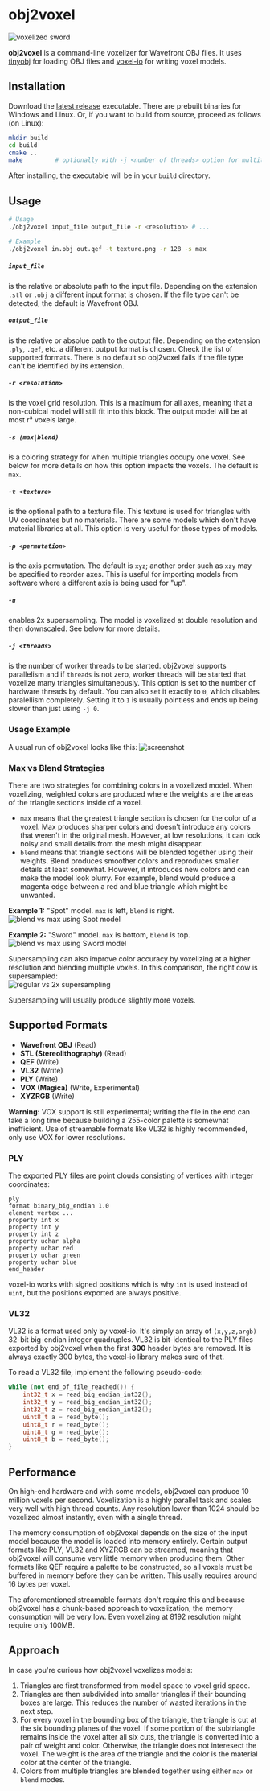 # obj2voxel

![voxelized sword](img/sword_voxelized.png)

**obj2voxel** is a command-line voxelizer for Wavefront OBJ files.
It uses [tinyobj](https://github.com/tinyobjloader/tinyobjloader) for loading OBJ files and [voxel-io](https://github.com/Eisenwave/voxel-io) for writing voxel models.

## Installation

Download the [latest release](https://github.com/eisenwave/obj2voxel/releases) executable.
There are prebuilt binaries for Windows and Linux.
Or, if you want to build from source, proceed as follows (on Linux):

```sh
mkdir build
cd build
cmake ..
make         # optionally with -j <number of threads> option for multithreaded compile
```
After installing, the executable will be in your `build` directory.

## Usage

```sh
# Usage
./obj2voxel input_file output_file -r <resolution> # ...

# Example
./obj2voxel in.obj out.qef -t texture.png -r 128 -s max
```

##### `input_file`
is the relative or absolute path to the input file.
Depending on the extension `.stl` or `.obj` a different input format is chosen.
If the file type can't be detected, the default is Wavefront OBJ.
  
##### `output_file`
is the relative or absolue path to the output file.
Depending on the extension `.ply`, `.qef`, etc. a different output format is chosen.
Check the list of supported formats.
There is no default so obj2voxel fails if the file type can't be identified by its extension.

##### `-r <resolution>`
is the voxel grid resolution.
This is a maximum for all axes, meaning that a non-cubical model will still fit into this block.
The output model will be at most r³ voxels large.

##### `-s (max|blend)`
is a coloring strategy for when multiple triangles occupy one voxel.
See below for more details on how this option impacts the voxels.
The default is `max`.

##### `-t <texture>`
is the optional path to a texture file.
This texture is used for triangles with UV coordinates but no materials.
There are some models which don't have material libraries at all.
This option is very useful for those types of models.

##### `-p <permutation>`
is the axis permutation.
The default is `xyz`; another order such as `xzy` may be specified to reorder axes.
This is useful for importing models from software where a different axis is being used for "up".

##### `-u`
enables 2x supersampling.
The model is voxelized at double resolution and then downscaled.
See below for more details.

##### `-j <threads>`
is the number of worker threads to be started.
obj2voxel supports parallelism and if `threads` is not zero, worker threads will be started that voxelize many triangles simultaneously.
This option is set to the number of hardware threads by default.
You can also set it exactly to `0`, which disables paralellism completely.
Setting it to `1` is usually pointless and ends up being slower than just using `-j 0`.

### Usage Example

A usual run of obj2voxel looks like this:
![screenshot](img/terminal_screenshot.png)

### Max vs Blend Strategies

There are two strategies for combining colors in a voxelized model.
When voxelizing, weighted colors are produced where the weights are the areas of the triangle sections inside of a
voxel.

- `max` means that the greatest triangle section is chosen for the color of a voxel.
  Max produces sharper colors and doesn't introduce any colors that weren't in the original mesh.
  However, at low resolutions, it can look noisy and small details from the mesh might disappear.
- `blend` means that triangle sections will be blended together using their weights.
  Blend produces smoother colors and reproduces smaller details at least somewhat.
  However, it introduces new colors and can make the model look blurry.
  For example, blend would produce a magenta edge between a red and blue triangle which might be unwanted.

**Example 1:** "Spot" model. `max` is left, `blend` is right.<br>
![blend vs max using Spot model](img/blend_vs_max_spot.png)

**Example 2:** "Sword" model. `max` is bottom, `blend` is top.<br>
![blend vs max using Sword model](img/blend_vs_max_sword.png)

Supersampling can also improve color accuracy by voxelizing at a higher resolution and blending multiple voxels.
In this comparison, the right cow is supersampled:<br>
![regular vs 2x supersampling](img/supersampling_spot.png)

Supersampling will usually produce slightly more voxels.
  
## Supported Formats

- **Wavefront OBJ** (Read)
- **STL (Stereolithography)** (Read)
- **QEF** (Write)
- **VL32** (Write)
- **PLY** (Write)
- **VOX (Magica)** (Write, Experimental)
- **XYZRGB** (Write)

**Warning:** VOX support is still experimental; writing the file in the end can take a long time because building a 255-color palette is somewhat inefficient.
Use of streamable formats like VL32 is highly recommended, only use VOX for lower resolutions.

### PLY

The exported PLY files are point clouds consisting of vertices with integer coordinates:
```ply
ply
format binary_big_endian 1.0
element vertex ...
property int x
property int y
property int z
property uchar alpha
property uchar red
property uchar green
property uchar blue
end_header
```
voxel-io works with signed positions which is why `int` is used instead of `uint`, but the positions exported are always
positive.

### VL32

VL32 is a format used only by voxel-io.
It's simply an array of `(x,y,z,argb)` 32-bit big-endian integer quadruples.
VL32 is bit-identical to the PLY files exported by obj2voxel when the first **300** header bytes are removed.
It is always exactly 300 bytes, the voxel-io library makes sure of that.

To read a VL32 file, implement the following pseudo-code:
```cpp
while (not end_of_file_reached()) {
    int32_t x = read_big_endian_int32();
    int32_t y = read_big_endian_int32();
    int32_t z = read_big_endian_int32();
    uint8_t a = read_byte();
    uint8_t r = read_byte();
    uint8_t g = read_byte();
    uint8_t b = read_byte();
}
```

## Performance

On high-end hardware and with some models, obj2voxel can produce 10 million voxels per second.
Voxelization is a highly parallel task and scales very well with high thread counts.
Any resolution lower than 1024 should be voxelized almost instantly, even with a single thread.

The memory consumption of obj2voxel depends on the size of the input model because the model is loaded into memory entirely.
Certain output formats like PLY, VL32 and XYZRGB can be streamed, meaning that obj2voxel will consume very little memory when producing them.
Other formats like QEF require a palette to be constructed, so all voxels must be buffered in memory before they can be written.
This usally requires around 16 bytes per voxel.

The aforementioned streamable formats don't require this and because obj2voxel has a chunk-based approach to voxelization, the memory consumption will be very low.
Even voxelizing at 8192 resolution might require only 100MB.

## Approach

In case you're curious how obj2voxel voxelizes models:
1. Triangles are first transformed from model space to voxel grid space.
2. Triangles are then subdivided into smaller triangles if their bounding boxes are large.
   This reduces the number of wasted iterations in the next step.
3. For every voxel in the bounding box of the triangle, the triangle is cut at the six bounding planes of the voxel.
   If some portion of the subtriangle remains inside the voxel after all six cuts, the triangle is converted into a pair of weight and color.
   Otherwise, the triangle does not interesect the voxel.
   The weight is the area of the triangle and the color is the material color at the center of the triangle.
4. Colors from multiple triangles are blended together using either `max` or `blend` modes.
